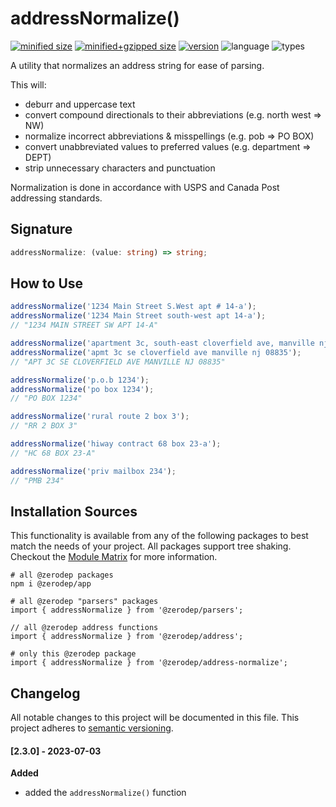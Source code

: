 # addressNormalize()

[![minified size](https://img.shields.io/bundlephobia/min/@zerodep/address-normalize?style=flat-square&color=blue)](https://bundlephobia.com/package/@zerodep/address-normalize)
[![minified+gzipped size](https://img.shields.io/bundlephobia/minzip/@zerodep/address-normalize?style=flat-square&color=blue)](https://bundlephobia.com/package/@zerodep/address-normalize)
[![version](https://img.shields.io/npm/v/@zerodep/address-normalize?style=flat-square&color=blue)](https://www.npmjs.com/package/@zerodep/address-normalize)
![language](https://img.shields.io/badge/typescript-100%25-blue?style=flat-square)
![types](https://img.shields.io/badge/types-included-blue?style=flat-square)

A utility that normalizes an address string for ease of parsing.

This will:

- deburr and uppercase text
- convert compound directionals to their abbreviations (e.g. north west => NW)
- normalize incorrect abbreviations & misspellings (e.g. pob => PO BOX)
- convert unabbreviated values to preferred values (e.g. department => DEPT)
- strip unnecessary characters and punctuation

Normalization is done in accordance with USPS and Canada Post addressing standards.

## Signature

```typescript
addressNormalize: (value: string) => string;
```

## How to Use

```javascript
addressNormalize('1234 Main Street S.West apt # 14-a');
addressNormalize('1234 Main Street south-west apt 14-a');
// "1234 MAIN STREET SW APT 14-A"

addressNormalize('apartment 3c, south-east cloverfield ave, manville nj 08835');
addressNormalize('apmt 3c se cloverfield ave manville nj 08835');
// "APT 3C SE CLOVERFIELD AVE MANVILLE NJ 08835"

addressNormalize('p.o.b 1234');
addressNormalize('po box 1234');
// "PO BOX 1234"

addressNormalize('rural route 2 box 3');
// "RR 2 BOX 3"

addressNormalize('hiway contract 68 box 23-a');
// "HC 68 BOX 23-A"

addressNormalize('priv mailbox 234');
// "PMB 234"
```

## Installation Sources

This functionality is available from any of the following packages to best match the needs of your project. All packages support tree shaking. Checkout the [Module Matrix](/) for more information.

```shell
# all @zerodep packages
npm i @zerodep/app

# all @zerodep "parsers" packages
import { addressNormalize } from '@zerodep/parsers';

// all @zerodep address functions
import { addressNormalize } from '@zerodep/address';

# only this @zerodep package
import { addressNormalize } from '@zerodep/address-normalize';
```

## Changelog

All notable changes to this project will be documented in this file. This project adheres to [semantic versioning](https://semver.org/spec/v2.0.0.html).

#### [2.3.0] - 2023-07-03

**Added**

- added the `addressNormalize()` function
